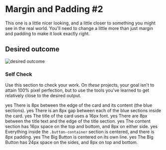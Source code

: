 # Margin and Padding #2

This one is a little nicer looking, and a little closer to something you might see in the real world. You'll need to change a little more than just margin and padding to make it look exactly right.

## Desired outcome
![desired outcome](./desired-outcome.png)

### Self Check
Use this section to check your work. On _these_ projects, your goal isn't to attain 100% pixel perfection, but to use the tools you've learned to get relatively close to the desired output.

yes There is 8px between the edge of the card and its content (the blue sections).
yes There is an 8px gap between each of the blue sections inside the card.
yes The title of the card uses a 16px font.
yes There are 8px between the title text and the edge of the title section.
yes The content section has 16px space on the top and bottom, and 8px on either side.
yes Everything inside the `.button-container` section is centered, and there is 8px padding.
yes The Big Button is centered on its own line.
yes The Big Button has 24px space on the sides, and 8px on top and bottom.
